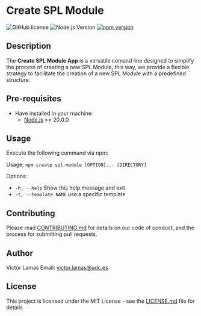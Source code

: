 # Create SPL Module

![GitHub license](https://img.shields.io/badge/license-MIT-blue.svg)
![Node.js Version](https://img.shields.io/badge/node-%3E%3D%2020.0.0-brightgreen.svg)
[![npm version](https://badge.fury.io/js/create-spl-module.svg)](https://badge.fury.io/js/create-spl)

## Description

The **Create SPL Module App** is a versatile comand line designed to simplify the process of creating a new SPL Module, this way, we provide a flexible strategy to facilitate the creation of a new SPL Module with a predefined structure.

## Pre-requisites

- Have installed in your machine:
  - [Node.js](https://nodejs.org/en/download/) >= 20.0.0

## Usage

Execute the following command via npm:

Usage: `npm create spl-module [OPTION]... [DIRECTORY]`

Options:

- `-h, --help`                 Show this help message and exit.
- `-t, --template NAME`        use a specific template

## Contributing

Please read [CONTRIBUTING.md](CONTRIBUTING.md) for details on our code of conduct, and the process for submitting pull requests.

## Author

Victor Lamas
Email: <victor.lamas@udc.es>

## License

This project is licensed under the MIT License - see the [LICENSE.md](LICENSE.md) file for details
